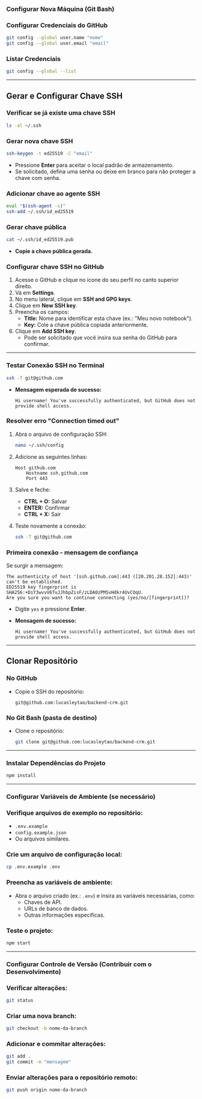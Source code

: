 ### Configurar Nova Máquina (Git Bash)

### Configurar Credenciais do GitHub
```bash
git config --global user.name "nome"
git config --global user.email "email"
```

### Listar Credenciais
```bash
git config --global --list
```

---

## Gerar e Configurar Chave SSH
### Verificar se já existe uma chave SSH
```bash
ls -al ~/.ssh
```

### Gerar nova chave SSH
```bash
ssh-keygen -t ed25519 -C "email"
```
- Pressione **Enter** para aceitar o local padrão de armazenamento.
- Se solicitado, defina uma senha ou deixe em branco para não proteger a chave com senha.

### Adicionar chave ao agente SSH
```bash
eval "$(ssh-agent -s)"
ssh-add ~/.ssh/id_ed25519
```

### Gerar chave pública
```bash
cat ~/.ssh/id_ed25519.pub
```
- **Copie a chave pública gerada.**

### Configurar chave SSH no GitHub
1. Acesse o GitHub e clique no ícone do seu perfil no canto superior direito.
2. Vá em **Settings**.
3. No menu lateral, clique em **SSH and GPG keys**.
4. Clique em **New SSH key**.
5. Preencha os campos:
   - **Title:** Nome para identificar esta chave (ex.: "Meu novo notebook").
   - **Key:** Cole a chave pública copiada anteriormente.
6. Clique em **Add SSH key**.
   - Pode ser solicitado que você insira sua senha do GitHub para confirmar.

---

### Testar Conexão SSH no Terminal
```bash
ssh -T git@github.com
```
- **Mensagem esperada de sucesso:**
  ```
  Hi username! You've successfully authenticated, but GitHub does not provide shell access.
  ```

### Resolver erro "Connection timed out"
1. Abra o arquivo de configuração SSH:
   ```bash
   nano ~/.ssh/config
   ```
2. Adicione as seguintes linhas:
   ```plaintext
   Host github.com
       Hostname ssh.github.com
       Port 443
   ```
3. Salve e feche:
   - **CTRL + O:** Salvar
   - **ENTER:** Confirmar
   - **CTRL + X:** Sair

4. Teste novamente a conexão:
   ```bash
   ssh -T git@github.com
   ```

### Primeira conexão - mensagem de confiança
Se surgir a mensagem:
```plaintext
The authenticity of host '[ssh.github.com]:443 ([20.201.28.152]:443)' can't be established.
ED25519 key fingerprint is SHA256:+DiY3wvvV6TuJJhbpZisF/zLDA0zPMSvHdkr4UvCOqU.
Are you sure you want to continue connecting (yes/no/[fingerprint])?
```
- Digite `yes` e pressione **Enter**.

- **Mensagem de sucesso:**
  ```
  Hi username! You've successfully authenticated, but GitHub does not provide shell access.
  ```

---

## Clonar Repositório

### No GitHub
- Copie o SSH do repositório:
  ```plaintext
  git@github.com:lucasleytao/backend-crm.git
  ```

### No Git Bash (pasta de destino)
- Clone o repositório:
  ```bash
  git clone git@github.com:lucasleytao/backend-crm.git
  ```

---

### Instalar Dependências do Projeto
```bash
npm install
```

---

### Configurar Variáveis de Ambiente (se necessário)
### Verifique arquivos de exemplo no repositório:
- `.env.example`
- `config.example.json`
- Ou arquivos similares.

### Crie um arquivo de configuração local:
```bash
cp .env.example .env
```

### Preencha as variáveis de ambiente:
- Abra o arquivo criado (ex.: `.env`) e insira as variáveis necessárias, como:
  - Chaves de API.
  - URLs de banco de dados.
  - Outras informações específicas.

### Teste o projeto:
```bash
npm start
```

---

### Configurar Controle de Versão (Contribuir com o Desenvolvimento)
### Verificar alterações:
```bash
git status
```

### Criar uma nova branch:
```bash
git checkout -b nome-da-branch
```

### Adicionar e commitar alterações:
```bash
git add .
git commit -m "mensagem"
```

### Enviar alterações para o repositório remoto:
```bash
git push origin nome-da-branch
```